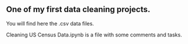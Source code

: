 ## One of my first data cleaning projects. 

You will find here the .csv data files. 

Cleaning US Census Data.ipynb is a file with some comments and tasks.